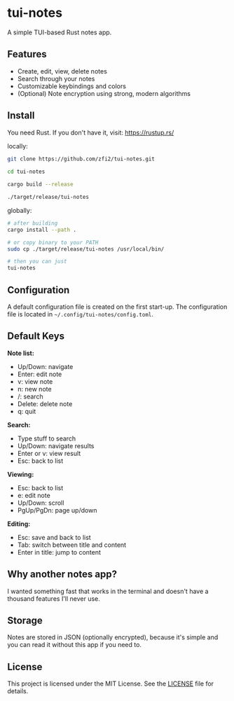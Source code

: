 # tui-notes

A simple TUI-based Rust notes app.

## Features

- Create, edit, view, delete notes
- Search through your notes
- Customizable keybindings and colors
- (Optional) Note encryption using strong, modern algorithms

## Install

You need Rust. If you don't have it, visit: https://rustup.rs/

locally:
```bash
git clone https://github.com/zfi2/tui-notes.git
 
cd tui-notes

cargo build --release

./target/release/tui-notes
```

globally:
```bash
# after building
cargo install --path .

# or copy binary to your PATH
sudo cp ./target/release/tui-notes /usr/local/bin/

# then you can just
tui-notes
```

## Configuration

A default configuration file is created on the first start-up.
The configuration file is located in `~/.config/tui-notes/config.toml`.

## Default Keys

**Note list:**
- Up/Down: navigate
- Enter: edit note
- v: view note  
- n: new note
- /: search
- Delete: delete note
- q: quit

**Search:**
- Type stuff to search
- Up/Down: navigate results
- Enter or v: view result
- Esc: back to list

**Viewing:**
- Esc: back to list
- e: edit note
- Up/Down: scroll
- PgUp/PgDn: page up/down

**Editing:**
- Esc: save and back to list
- Tab: switch between title and content
- Enter in title: jump to content

## Why another notes app?

I wanted something fast that works in the terminal and doesn't have a thousand features I'll never use.

## Storage

Notes are stored in JSON (optionally encrypted), because it's simple and you can read it without this app if you need to.

## License

This project is licensed under the MIT License. See the [LICENSE](LICENSE) file for details.

